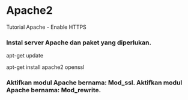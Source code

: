 # Apache2
Tutorial Apache - Enable HTTPS
<h3>Instal server Apache dan paket yang diperlukan.</h3>
<p>apt-get update</p>
<p>apt-get install apache2 openssl</p>
<h3>Aktifkan modul Apache bernama: Mod_ssl. Aktifkan modul Apache bernama: Mod_rewrite.</h3>
